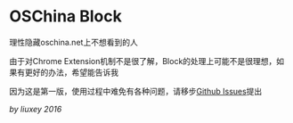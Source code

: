 # OSChina Block

理性隐藏oschina.net上不想看到的人

由于对Chrome Extension机制不是很了解，Block的处理上可能不是很理想，如果有更好的办法，希望能告诉我

因为这是第一版，使用过程中难免有各种问题，请移步[Github Issues](https://github.com/liuxey/OSChina-Block/issues)提出

*by liuxey 2016*
